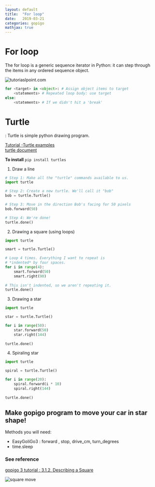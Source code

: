 ```yaml
---
layout: default
title:  "For loop"
date:   2019-03-21 
categories: gopigo
mathjax: true
---
```


# For loop 
The for loop is a generic sequence iterator in Python: it can step through the items in any ordered sequence object.  

![tutoriaslpoint.com](https://www.tutorialspoint.com/python/images/loop_architecture.jpg)

```python
for <target> in <object>: # Assign object items to target
    <statements> # Repeated loop body: use target
else:
    <statements> # If we didn't hit a 'break'
```

# Turtle  
: Turtle is simple python drawing program.   

[Tutorial -Turtle examples ](https://michael0x2a.com/blog/turtle-examples)   
[turtle document](https://docs.python.org/3/library/turtle.html)   

**To install**
`pip install turtles`

1. Draw a line  

```python
# Step 1: Make all the "turtle" commands available to us.
import turtle

# Step 2: Create a new turtle. We'll call it "bob"
bob = turtle.Turtle()

# Step 3: Move in the direction Bob's facing for 50 pixels
bob.forward(50)

# Step 4: We're done!
turtle.done()
```
2.  Drawing a square (using loops)

```python
import turtle 

smart = turtle.Turtle()

# Loop 4 times. Everything I want to repeat is 
# *indented* by four spaces.
for i in range(4):
    smart.forward(50)
    smart.right(90)
    
# This isn't indented, so we aren't repeating it.
turtle.done()
```

3. Drawing a star  

```python
import turtle 

star = turtle.Turtle()

for i in range(50):
    star.forward(50)
    star.right(144)
    
turtle.done()
```

4. Spiraling star  

```python
import turtle 

spiral = turtle.Turtle()

for i in range(20):
    spiral.forward(i * 10)
    spiral.right(144)
    
turtle.done()

```

##  Make gopigo program to move your car in star shape!
Methods you will need:
- EasyGoIiGo3 : forward , stop, drive_cm, turn_degrees
- time.sleep


### See reference 
[gopigo 3 tutorial : 3.1.2. Describing a Square](https://gopigo3.readthedocs.io/en/master/tutorials-basic/driving.html#describing-a-square)

![square move](https://i.imgur.com/6Q7uHq9.gif)
